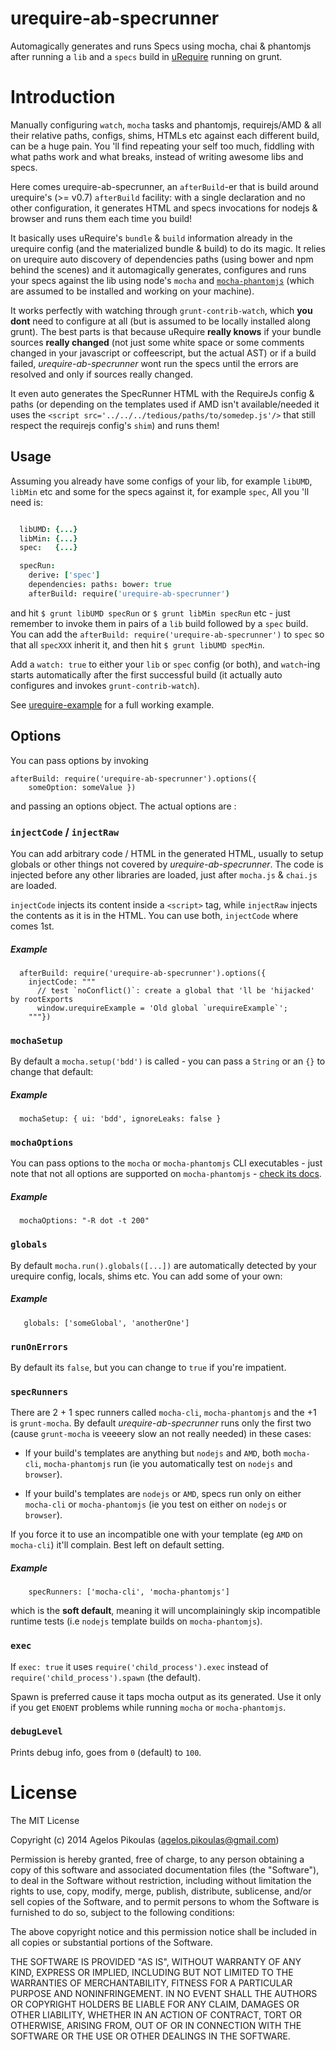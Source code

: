 # urequire-ab-specrunner

Automagically generates and runs Specs using mocha, chai & phantomjs after running a `lib` and a `specs` build in [uRequire](http://urequire.org) running on grunt.

# Introduction

Manually configuring `watch`, `mocha` tasks and phantomjs, requirejs/AMD & all their relative paths, configs, shims, HTMLs etc against each different build, can be a huge pain. You 'll find repeating your self too much, fiddling with what paths work and what breaks, instead of writing awesome libs and specs.

Here comes urequire-ab-specrunner, an `afterBuild`-er that is build around urequire's (>= v0.7) `afterBuild` facility: with a single declaration and no other configuration, it generates HTML and specs invocations for nodejs & browser and runs them each time you build!

It basically uses uRequire's `bundle` & `build` information already in the urequire config (and the materialized bundle & build) to do its magic. It relies on urequire auto discovery of dependencies paths (using bower and npm behind the scenes) and it automagically generates, configures and runs your specs against the lib using node's `mocha` and [`mocha-phantomjs`](https://github.com/metaskills/mocha-phantomjs) (which are assumed to be installed and working on your machine).

It works perfectly with watching through `grunt-contrib-watch`, which __you dont__ need to configure at all (but is assumed to be locally installed along grunt). The best parts is that because uRequire __really knows__ if your bundle sources __really changed__ (not just some white space or some comments changed in your javascript or coffeescript, but the actual AST) or if a build failed, *urequire-ab-specrunner* wont run the specs until the errors are resolved and only if sources really changed.

It even auto generates the SpecRunner HTML with the RequireJs config & paths (or depending on the templates used if AMD isn't available/needed it uses the `<script src='../../../tedious/paths/to/somedep.js'/>` that still respect the requirejs config's `shim`) and runs them!

## Usage

Assuming you already have some configs of your lib, for example `libUMD`, `libMin` etc and some for the specs against it, for example `spec`, All you 'll need is:

```coffeescript

  libUMD: {...}
  libMin: {...}
  spec:   {...}

  specRun:
    derive: ['spec']
    dependencies: paths: bower: true
    afterBuild: require('urequire-ab-specrunner')
```

and hit `$ grunt libUMD specRun` or `$ grunt libMin specRun` etc - just remember to invoke them in pairs of a `lib` build followed by a `spec` build. You can add the `afterBuild: require('urequire-ab-specrunner')` to `spec` so that all `specXXX` inherit it, and then hit `$ grunt libUMD specMin`.

Add a `watch: true` to either your `lib` or `spec` config (or both), and `watch`-ing starts automatically after the first successful build (it actually auto configures and invokes `grunt-contrib-watch`).

See [urequire-example](https://github.com/anodynos/urequire-example) for a full working example.

## Options

You can pass options by invoking

```
afterBuild: require('urequire-ab-specrunner').options({
    someOption: someValue })
```

and passing an options object. The actual options are :

### `injectCode` / `injectRaw`

You can add arbitrary code / HTML in the generated HTML, usually to setup globals or other things not covered by *urequire-ab-specrunner*. The code is injected before any other libraries are loaded, just after `mocha.js` & `chai.js` are loaded.

`injectCode` injects its content inside a `<script>` tag, while `injectRaw` injects the contents as it is in the HTML. You can use both, `injectCode` where comes 1st.

##### Example
```
  afterBuild: require('urequire-ab-specrunner').options({
    injectCode: """
      // test `noConflict()`: create a global that 'll be 'hijacked' by rootExports
      window.urequireExample = 'Old global `urequireExample`';
    """})
```

### `mochaSetup`

By default a `mocha.setup('bdd')` is called - you can pass a `String` or an `{}` to change that default:

##### Example
```
  mochaSetup: { ui: 'bdd', ignoreLeaks: false }
```

### `mochaOptions`

You can pass options to the `mocha` or `mocha-phantomjs` CLI executables - just note that not all options are supported on `mocha-phantomjs` - [check its docs](https://github.com/metaskills/mocha-phantomjs#usage).

##### Example
```
  mochaOptions: "-R dot -t 200"
```

### `globals`

By default `mocha.run().globals([...])` are automatically detected by your urequire config, locals, shims etc. You can add some of your own:

##### Example
```
   globals: ['someGlobal', 'anotherOne']
```        

### `runOnErrors`

By default its `false`, but you can change to `true` if you're impatient. 

### `specRunners`

There are 2 + 1 spec runners called `mocha-cli`, `mocha-phantomjs` and the +1 is `grunt-mocha`.
By default *urequire-ab-specrunner* runs only the first two (cause `grunt-mocha` is veeeery slow an not really needed) in these cases:

  * If your build's templates are anything but `nodejs` and `AMD`, both `mocha-cli`, `mocha-phantomjs` run (ie you automatically test on `nodejs` and `browser`).

  * If your build's templates are `nodejs` or `AMD`, specs run only on either `mocha-cli` or `mocha-phantomjs` (ie you test on either on `nodejs` or `browser`).

If you force it to use an incompatible one with your template (eg `AMD` on `mocha-cli`) it'll complain. Best left on default setting.

##### Example

```
    specRunners: ['mocha-cli', 'mocha-phantomjs']
```

which is the __soft default__, meaning it will uncomplainingly skip incompatible runtime tests (i.e `nodejs` template builds on `mocha-phantomjs`).

### `exec`

If `exec: true` it uses `require('child_process').exec` instead of `require('child_process').spawn` (the default).

Spawn is preferred cause it taps mocha output as its generated. Use it only if you get `ENOENT` problems while running `mocha` or `mocha-phantomjs`.

### `debugLevel`

Prints debug info, goes from `0` (default) to `100`.

# License

The MIT License

Copyright (c) 2014 Agelos Pikoulas (agelos.pikoulas@gmail.com)

Permission is hereby granted, free of charge, to any person
obtaining a copy of this software and associated documentation
files (the "Software"), to deal in the Software without
restriction, including without limitation the rights to use,
copy, modify, merge, publish, distribute, sublicense, and/or sell
copies of the Software, and to permit persons to whom the
Software is furnished to do so, subject to the following
conditions:

The above copyright notice and this permission notice shall be
included in all copies or substantial portions of the Software.

THE SOFTWARE IS PROVIDED "AS IS", WITHOUT WARRANTY OF ANY KIND,
EXPRESS OR IMPLIED, INCLUDING BUT NOT LIMITED TO THE WARRANTIES
OF MERCHANTABILITY, FITNESS FOR A PARTICULAR PURPOSE AND
NONINFRINGEMENT. IN NO EVENT SHALL THE AUTHORS OR COPYRIGHT
HOLDERS BE LIABLE FOR ANY CLAIM, DAMAGES OR OTHER LIABILITY,
WHETHER IN AN ACTION OF CONTRACT, TORT OR OTHERWISE, ARISING
FROM, OUT OF OR IN CONNECTION WITH THE SOFTWARE OR THE USE OR
OTHER DEALINGS IN THE SOFTWARE.
